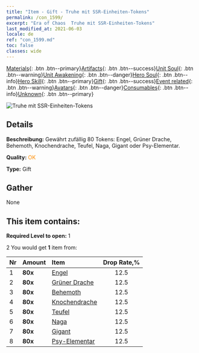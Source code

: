 ```yaml
---
title: "Item - Gift - Truhe mit SSR-Einheiten-Tokens"
permalink: /con_1599/
excerpt: "Era of Chaos  Truhe mit SSR-Einheiten-Tokens"
last_modified_at: 2021-06-03
locale: de
ref: "con_1599.md"
toc: false
classes: wide
---
```

 [Materials](/ItemsDE/){: .btn .btn--primary}[Artifacts](/ItemsDE/Artifacts/){: .btn .btn--success}[Unit Soul](/ItemsDE/UnitSoul/){: .btn .btn--warning}[Unit Awakening](/ItemsDE/UnitAwakening/){: .btn .btn--danger}[Hero Soul](/ItemsDE/HeroSoul/){: .btn .btn--info}[Hero Skill](/ItemsDE/HeroSkill/){: .btn .btn--primary}[Gift](/ItemsDE/Gift/){: .btn .btn--success}[Event related](/ItemsDE/Events/){: .btn .btn--warning}[Avatars](/ItemsDE/Avatars/){: .btn .btn--danger}[Consumables](/ItemsDE/Consumables/){: .btn .btn--info}[Unknown](/ItemsDE/Unknown/){: .btn .btn--primary}

 ![Truhe mit SSR-Einheiten-Tokens](/images/t/i_907211.png)

## Details
 **Beschreibung:** Gewährt zufällig 80 Tokens: Engel, Grüner Drache, Behemoth, Knochendrache, Teufel, Naga, Gigant oder Psy-Elementar.

 **Quality:** <span style="color: #FF8C00">OK</span>

 **Type:** Gift

## Gather

  None

## This item contains:

 **Required Level to open:** 1

 2 You would get **1** item  from:

  | Nr | Amount |     Item    | Drop Rate,% |
  |:---|:-------|:------------|:---------:|
  | 1 |  **80x** | [Engel](/ItemsDE/unt_196/) | 12.5 | 
  | 2 |  **80x** | [Grüner Drache](/ItemsDE/unt_205/) | 12.5 | 
  | 3 |  **80x** | [Behemoth](/ItemsDE/unt_223/) | 12.5 | 
  | 4 |  **80x** | [Knochendrache](/ItemsDE/unt_214/) | 12.5 | 
  | 5 |  **80x** | [Teufel](/ItemsDE/unt_232/) | 12.5 | 
  | 6 |  **80x** | [Naga](/ItemsDE/unt_240/) | 12.5 | 
  | 7 |  **80x** | [Gigant](/ItemsDE/unt_241/) | 12.5 | 
  | 8 |  **80x** | [Psy-Elementar](/ItemsDE/unt_267/) | 12.5 | 
